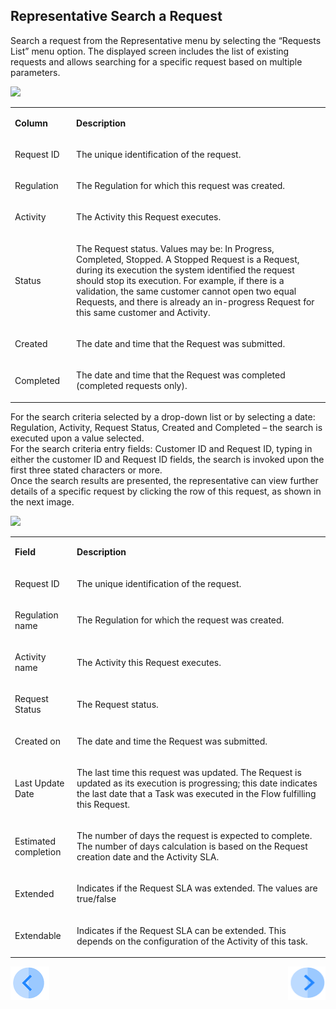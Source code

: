 ## Representative Search a Request

Search a request from the Representative menu by selecting the “Requests List” menu option. The displayed screen includes the list of existing requests and allows searching for a specific request based on multiple parameters.

![](images/Figure_33_Representative_Search_Request.png)

<table>
<tbody>
<tr>
<td width="100">
<p><strong>Column</strong></p>
</td>
<td width="800">
<p><strong>Description</strong></p>
</td>
</tr>
<tr>
<td width="100">
<p>Request ID</p>
</td>
<td width="800">
<p>The unique identification of the request.</p>
</td>
</tr>
<tr>
<td width="100">
<p>Regulation</p>
</td>
<td width="800">
<p>The Regulation for which this request was created.</p>
</td>
</tr>
<tr>
<td width="100">
<p>Activity</p>
</td>
<td width="800">
<p>The Activity this Request executes. </p>
</td>
</tr>
<tr>
<td width="100">
<p>Status</p>
</td>
<td width="800">
<p>The Request status. Values may be: In Progress, Completed, Stopped. A Stopped Request is a Request,  during its execution the system identified the request should stop its execution. For example, if there is a validation, the same customer cannot open two equal Requests, and there is already an in-progress Request for this same customer and Activity. </p>
</td>
</tr>
<tr>
<td width="100">
<p>Created</p>
</td>
<td width="800">
<p>The date and time that the Request was submitted.</p>
</td>
</tr>
<tr>
<td width="100">
<p>Completed</p>
</td>
<td width="800">
<p>The date and time that the Request was completed (completed requests only).</p>
</td>
</tr>
</tbody>
</table>




For the search criteria selected by a drop-down list or by selecting a date: Regulation, Activity, Request Status, Created and Completed – the search is executed upon a value selected.  
For the search criteria entry fields: Customer ID and Request ID, typing in either the customer ID and Request ID fields, the search is invoked upon the first three stated characters or more.  
Once the search results are presented, the representative can view further details of a specific request by clicking the row of this request, as shown in the next image.

![](images/Figure_34_Request_Details.png)

<table>
<tbody>
<tr>
<td width="100">
<p><strong>Field</strong></p>
</td>
<td width="800">
<p><strong>Description</strong></p>
</td>
</tr>
<tr>
<td width="100">
<p>Request ID</p>
</td>
<td width="800">
<p>The unique identification of the request.</p>
</td>
</tr>
<tr>
<td width="100">
<p>Regulation name</p>
</td>
<td width="800">
<p>The Regulation for which the request was created.</p>
</td>
</tr>
<tr>
<td width="100">
<p>Activity name</p>
</td>
<td width="800">
<p>The Activity this Request executes.</p>
</td>
</tr>
<tr>
<td width="100">
<p>Request Status</p>
</td>
<td width="800">
<p>The Request status.</p>
</td>
</tr>
<tr>
<td width="100">
<p>Created on</p>
</td>
<td width="800">
<p>The date and time the Request was submitted.</p>
</td>
</tr>
<tr>
<td width="100">
<p>Last Update Date</p>
</td>
<td width="800">
<p>The last time this request was updated. The Request is updated as its execution is progressing; this date indicates the last date that a Task was executed in the Flow fulfilling this Request.</p>
</td>
</tr>
<tr>
<td width="100">
<p>Estimated completion</p>
</td>
<td width="800">
<p>The number of days the request is expected to complete. The number of days calculation is based on the Request creation date and the Activity SLA.</p>
</td>
</tr>
<tr>
<td width="100">
<p>Extended</p>
</td>
<td width="800">
<p>Indicates if the Request SLA was extended. The values are true/false</p>
</td>
</tr>
<tr>
<td width="100">
<p>Extendable</p>
</td>
<td width="800">
<p>Indicates if the Request SLA can be extended. This depends on the configuration of the Activity of this task.</p>
</td>
</tr>
</tbody>
</table>


[![Previous](/articles/DPM/images/Previous.png)](/articles/DPM/03_Representantive_User_Interface/01_Representative_User_Interface_Overview.md)[<img align="right" width="60" height="54" src="/articles/DPM/images/Next.png">](/articles/DPM/03_Representantive_User_Interface/02_Representative_User_Interface_Submit.md)

